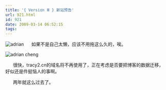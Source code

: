```yaml
---
title: '{ Version Ⅲ } 新站预告'
url: 921.html
id: 921
date: 2009-03-14 06:52:15
tags:
---
```


![adrian](http://cai13.info/blog_pic/2009/03/adrian.jpg "adrian")      如果不是自己太懒，应该不用拖这么久的，唉。

![adrian cheng](http://cai13.info/blog_pic/2009/03/index.jpg "adrian cheng")

      很快，tracy2.cn的域名将不再使用了，正在考虑是否要把博客的数据迁移，好似还是件挺恼人的事啊。

      两年就这么过去了。